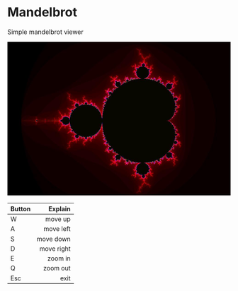 # Mandelbrot

Simple mandelbrot viewer

![Mandelbrot](./bin/Mandelbrot.jpg)

| Button | Explain    |
| :----- | ---------: |
| W      | move up    |
| A      | move left  |
| S      | move down  |
| D      | move right |
| E      | zoom in    |
| Q      | zoom out   |
| Esc    | exit       |
